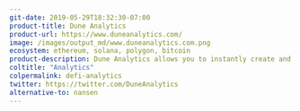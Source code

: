 ```yaml
---
git-date: 2019-05-29T18:32:30-07:00
product-title: Dune Analytics
product-url: https://www.duneanalytics.com/
image: /images/output_md/www.duneanalytics.com.png
ecosystem: ethereum, solana, polygon, bitcoin
product-description: Dune Analytics allows you to instantly create and share analysis of Ethereum data. Smart contract data is converted to a human-readable format that can be queried with SQL. [Interview with Dune Analytics co-founder](/dune-analytics).
coltitle: "Analytics"
colpermalink: defi-analytics
twitter: https://twitter.com/DuneAnalytics
alternative-to: nansen
---
```

